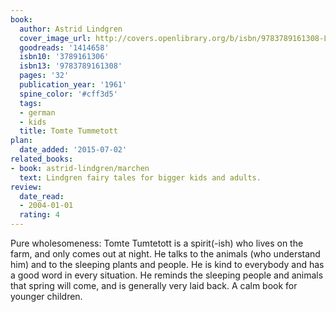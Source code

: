 ```yaml
---
book:
  author: Astrid Lindgren
  cover_image_url: http://covers.openlibrary.org/b/isbn/9783789161308-L.jpg
  goodreads: '1414658'
  isbn10: '3789161306'
  isbn13: '9783789161308'
  pages: '32'
  publication_year: '1961'
  spine_color: '#cff3d5'
  tags:
  - german
  - kids
  title: Tomte Tummetott
plan:
  date_added: '2015-07-02'
related_books:
- book: astrid-lindgren/marchen
  text: Lindgren fairy tales for bigger kids and adults.
review:
  date_read:
  - 2004-01-01
  rating: 4
---
```


Pure wholesomeness: Tomte Tumtetott is a spirit(-ish) who lives on the farm, and only comes out at night. He talks to
the animals (who understand him) and to the sleeping plants and people. He is kind to everybody and has a good word in
every situation. He reminds the sleeping people and animals that spring will come, and is generally very laid back. A
calm book for younger children.
